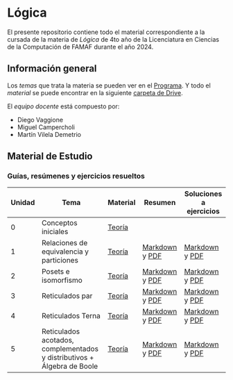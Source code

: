 # Lógica

El presente repositorio contiene todo el material correspondiente a la cursada de la materia de _Lógica_ de 4to año de la Licenciatura en Ciencias de la Computación de FAMAF durante el año 2024.

## Información general

Los _temas_ que trata la materia se pueden ver en el [Programa](./subject_information/study_program.pdf). Y todo el _material_ se puede encontrar en la siguiente [carpeta de Drive](https://drive.google.com/drive/folders/1AJYhNeH_wqp3iEyuiD5CA52X4l3sVLgN).

El _equipo docente_ está compuesto por:

- Diego Vaggione
- Miguel Campercholi
- Martín Vilela Demetrio

## Material de Estudio

### Guías, resúmenes y ejercicios resueltos

| Unidad | Tema | Material | Resumen | Soluciones a ejercicios |
| ------ | ---- | -------- | ------- | ----------------------- |
| 0 | Conceptos iniciales | [Teoría](./classes/guide_0/theory.pdf) | | |
| 1 | Relaciones de equivalencia y particiones | [Teoría](./classes/guide_1/theory.pdf) | [Markdown](./classes/guide_1/summary.md) y [PDF](./classes/guide_1/summary.pdf) | [Markdown](./classes/guide_1/exercises.md) y [PDF](./classes/guide_1/exercises.pdf) |
| 2 | Posets e isomorfismo | [Teoría](./classes/guide_2/theory.pdf) | [Markdown](./classes/guide_2/summary.md) y [PDF](./classes/guide_2/summary.pdf) | [Markdown](./classes/guide_2/exercises.md) y [PDF](./classes/guide_2/exercises.pdf) |
| 3 | Reticulados par | [Teoría](./classes/guide_3/theory.pdf) | [Markdown](./classes/guide_3/summary.md) y [PDF](./classes/guide_3/summary.pdf) | [Markdown](./classes/guide_3/exercises.md) y [PDF](./classes/guide_3/exercises.pdf) |
| 4 | Reticulados Terna | [Teoría](./classes/guide_4/theory.pdf) | [Markdown](./classes/guide_4/summary.md) y [PDF](./classes/guide_4/summary.pdf) | [Markdown](./classes/guide_4/exercises.md) y [PDF](./classes/guide_4/exercises.pdf) |
| 5 | Reticulados acotados, complementados y distributivos + Álgebra de Boole | [Teoría](./classes/guide_5/theory.pdf) | [Markdown](./classes/guide_5/summary.md) y [PDF](./classes/guide_5/summary.pdf) | [Markdown](./classes/guide_5/exercises.md) y [PDF](./classes/guide_5/exercises.pdf) |
